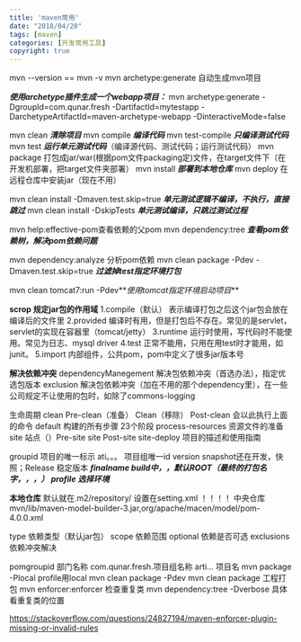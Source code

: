 ```yaml
---
title: 'maven常用'
date: "2018/04/20"
tags: [maven]
categories: [开发常用工具]
copyright: true
---
```

mvn --version == mvn -v
mvn archetype:generate 自动生成mvn项目

**_使用archetype插件生成一个webapp项目：_**
mvn archetype:generate -DgroupId=com.qunar.fresh -DartifactId=mytestapp -DarchetypeArtifactId=maven-archetype-webapp -DinteractiveMode=false

mvn clean **_清除项目_**
mvn compile **_编译代码_**
mvn test-compile **_只编译测试代码_**
mvn test **_运行单元测试代码_**（编译源代码、测试代码；运行测试代码）
mvn package 打包成jar/war(根据pom文件packaging定)文件，在target文件下（在开发机部署，把target文件夹部署）
mvn install **_部署到本地仓库_**
mvn deploy 在远程仓库中安装jar（现在不用）

mvn clean install -Dmaven.test.skip=true **_单元测试逻辑不编译，不执行，直接跳过_**
mvn clean install -DskipTests **_单元测试编译，只跳过测试过程_**

mvn help:effective-pom查看依赖的父pom
mvn dependency:tree **_查看pom依赖树，解决pom依赖问题_**

mvn dependency:analyze  分析pom依赖
mvn clean package -Pdev -Dmaven.test.skip=true **_过滤掉test指定环境打包_**

mvn clean tomcat7:run -Pdev**_使用tomcat指定环境启动项目_**

**scrop 规定jar包的作用域**
1.compile（默认） 表示编译打包之后这个jar包会放在编译后的文件里
2.provided 编译时有用，但是打包后不存在。常见的是servlet，servlet的实现在容器里（tomcat/jetty）
3.runtime 运行时使用，写代码时不能使用。常见为日志、mysql driver
4.test 正常不能用，只用在用test时才能用，如junit。
5.import 内部组件，公共pom，pom中定义了很多jar版本号

**解决依赖冲突**
dependencyManegement 解决包依赖冲突（首选办法），指定优选包版本
exclusion 解决包依赖冲突（加在不用的那个dependency里），在一些公司规定不让使用的包时，如除了commons-logging

生命周期
clean Pre-clean（准备） Clean（移除） Post-clean 会以此执行上面的命令
default 构建的所有步骤 23个阶段 process-resources 资源文件的准备
site 站点（）Pre-site site Post-site site-deploy 项目的描述和使用指南

groupid 项目的唯一标示
ati。。。 项目组唯一id
version snapshot还在开发，快照；Release 稳定版本
**_finalname build中，，默认ROOT（最终的打包名字，，，）_**
**_profile 选择环境_**

**本地仓库** 默认就在.m2/repository/ 设置在setting.xml ！！！！
中央仓库 mvn/lib/maven-model-builder-3.jar,org/apache/macen/model/pom-4.0.0.xml

type 依赖类型（默认jar包）
scope 依赖范围
optional 依赖是否可选
exclusions 依赖冲突解决


<modules>
<packaging>pom</ 使用一个命令进行多个模块的聚合

groupid 部门名称 com.qunar.fresh.项目组名称
arti... 项目名
mvn package -Plocal profile用local
mvn clean package -Pdev
mvn clean package 工程打包
mvn enforcer:enforcer 检查重复类
mvn dependency:tree -Dverbose 具体看重复类的位置

https://stackoverflow.com/questions/24827194/maven-enforcer-plugin-missing-or-invalid-rules